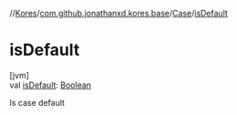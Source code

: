 //[Kores](../../../index.md)/[com.github.jonathanxd.kores.base](../index.md)/[Case](index.md)/[isDefault](is-default.md)

# isDefault

[jvm]\
val [isDefault](is-default.md): [Boolean](https://kotlinlang.org/api/latest/jvm/stdlib/kotlin/-boolean/index.html)

Is case default
